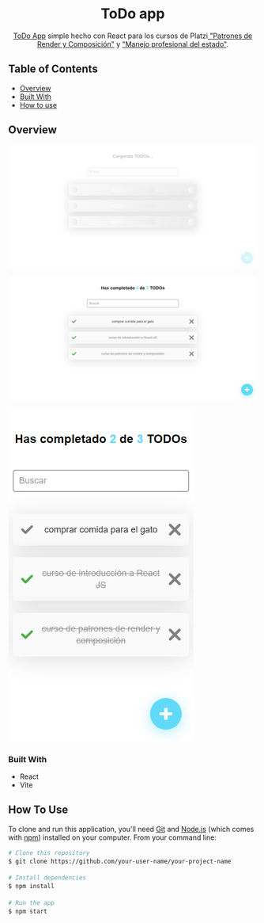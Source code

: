 <h1 align="center">ToDo app</h1>

<div align="center">
   <a href="https://melodic-fudge-eb260a.netlify.app/" target="_blank">ToDo App</a> simple hecho con React para los cursos de Platzi<a href="https://platzi.com/cursos/react-patrones-render/" target="_blank"> "Patrones de Render y Composición"</a> y
   <a href="https://platzi.com/cursos/react-estado/"> "Manejo profesional del estado"</a>.
</div>

<!-- TABLE OF CONTENTS -->

## Table of Contents

- [Overview](#overview)
- [Built With](#built-with)
- [How to use](#how-to-use)

<!-- OVERVIEW -->

## Overview

![screenshot](/public/screencapture-desktop-home-loading.png)

![screenshot](/public/screencapture-desktop-home.png)

![screenshot](/public/screencapture-mobile-home.png)

### Built With

<!-- This section should list any major frameworks that you built your project using. Here are a few examples.-->

- React
- Vite

## How To Use

<!-- Example: -->

To clone and run this application, you'll need [Git](https://git-scm.com) and [Node.js](https://nodejs.org/en/download/) (which comes with [npm](http://npmjs.com)) installed on your computer. From your command line:

```bash
# Clone this repository
$ git clone https://github.com/your-user-name/your-project-name

# Install dependencies
$ npm install

# Run the app
$ npm start
```

